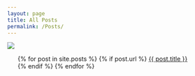 ```yaml
---
layout: page
title: All Posts
permalink: /Posts/
---
```


<img src="{{site.baseurl}}/assets/img/blommor.png">

<ul>
  {% for post in site.posts %}
    {% if post.url %}
        <a href="{{ post.url }}">{{ post.title }}</a><br>
    {% endif %}
  {% endfor %}
</ul>
